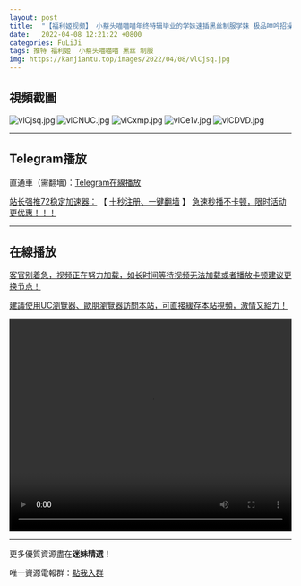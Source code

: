 ```yaml
---
layout: post
title:  "【福利姬视频】 小蔡头喵喵喵年终特辑毕业的学妹速插黑丝制服学妹 极品呻吟招操"
date:   2022-04-08 12:21:22 +0800
categories: FuLiJi
tags: 推特 福利姬  小蔡头喵喵喵 黑丝 制服
img: https://kanjiantu.top/images/2022/04/08/vlCjsq.jpg
---
```



## 視頻截圖

![vlCjsq.jpg](https://kanjiantu.top/images/2022/04/08/vlCjsq.jpg)
![vlCNUC.jpg](https://kanjiantu.top/images/2022/04/08/vlCNUC.jpg)
![vlCxmp.jpg](https://kanjiantu.top/images/2022/04/08/vlCxmp.jpg)
![vlCe1v.jpg](https://kanjiantu.top/images/2022/04/08/vlCe1v.jpg)
![vlCDVD.jpg](https://kanjiantu.top/images/2022/04/08/vlCDVD.jpg)

* * *
## Telegram播放

直通車（需翻墻)：[Telegram在線播放](https://t.me/mimeijingxuan/537)

<u>站长强推72稳定加速器：</u> 【 [十秒注册、一键翻墙](https://72vpn.xyz/#/register?code=mimei) 】
<u>  急速秒播不卡顿，限时活动更优惠！！！</u>
* * *
## 在線播放
<u>客官别着急，视频正在努力加载，如长时间等待视频无法加载或者播放卡顿建议更换节点！</u>

<u>建議使用UC瀏覽器、歐朋瀏覽器訪問本站，可直接緩存本站視頻，激情又給力！</u>
<center><video src="https://cdn.publer.io/uploads/videos/624d7a39db27973d1eaee39b/16e998bd2c2877b25101281c28d5c73e.mp4" width="100%" height="380px" controls="controls"></video></center>

* * *
更多優質資源盡在**迷妹精選**！

唯一資源電報群：[點我入群](https://t.me/mimeijingxuan)


